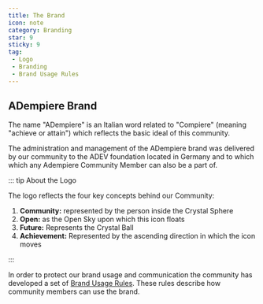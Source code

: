 ```yaml
---
title: The Brand
icon: note
category: Branding
star: 9
sticky: 9
tag:
 - Logo
 - Branding
 - Brand Usage Rules
---
```


## ADempiere Brand
The name "ADempiere" is an Italian word related to "Compiere" (meaning "achieve or attain") which reflects the basic ideal of this community.

The administration and management of the ADempiere brand was delivered by our community to the ADEV foundation located in Germany and to which which any Adempiere Community Member can also be a part of.

::: tip About the Logo

The logo reflects the four key concepts behind our Community:
1. **Community:** represented by the person inside the Crystal Sphere
2. **Open:** as the Open Sky upon which this icon floats
3. **Future:** Represents the Crystal Ball
4. **Achievement:** Represented by the ascending direction in which the icon moves

:::

In order to protect our brand usage and communication the community has developed a set of  [Brand Usage Rules](https://wiki.adempiere.net/Brand_Usage_Rules). These rules describe how community members can use the brand.
